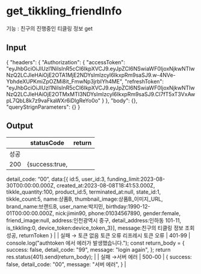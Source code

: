# get_tikkling_friendInfo

기능 : 친구의 진행중인 티클링 정보 get

## Input

{
"headers": {
"Authorization": {
"accessToken": "eyJhbGciOiJIUzI1NiIsInR5cCI6IkpXVCJ9.eyJpZCI6NSwiaWF0IjoxNjkwNTIwNzQ2LCJleHAiOjE2OTA1MjE2NDYsImlzcyI6IkxpRm9saSJ9.w-4NVe-YbhdeXUPKmiZpOZMi8it_FmwNp3jrbIYh4ME",
"refreshToken": "eyJhbGciOiJIUzI1NiIsInR5cCI6IkpXVCJ9.eyJpZCI6NSwiaWF0IjoxNjkwNTIwNzQ2LCJleHAiOjE2OTMxMTI3NDYsImlzcyI6IkxpRm9saSJ9.Cl7fT5xT3VxAwpL7QbL8k7z9vaFkaWXr6iDlgReYo0o"
}
},
"body": {},
"queryStrignParameters": {}
}

## Output

|  | statusCode | return |
| --- | --- | --- |
| 성공
 | 200 | {success:true,
detail_code: “00”,
data:[{
id:5,
user_id:3,
funding_limit:2023-08-30T00:00:00.000Z,
created_at:2023-08-08T18:41:53.000Z,
tikkle_quantity:100,
product_id:5,
terminated_at:null,
state_id:1,
tikkle_count:5,
name:상품B,
thumbnail_image:상품B_이미지_URL,
brand_name:브랜드B,
user_name:박지민,
birthday:1990-12-01T00:00:00.000Z,
nick:jimin90,
phone:01034567890,
gender:female,
friend_image:null,
address:인천광역시 중구,
detail_address:인하동 101-11,
is_tikkling:0,
device_token:device_token_3}],
message:친구의 티클링 정보 조회 성공,
returnToken
} |
| 실패 
→ 토큰 없음
    토큰 오류
    리프레시 토큰 오류 | 401-99 | console.log("authtoken 에서 에러가 발생했습니다.");
const return_body = {
success: false,
detail_code: "99",
message: "login again",
};
return res.status(401).send(return_body); |
| 실패
→서버 에러 | 500-00 | {
success: false,
detail_code: "00",
message: "서버 에러",
} |